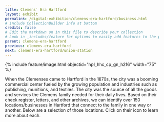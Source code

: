 ```yaml
---
title: Clemens' Era Hartford
layout: exhibit
permalink: /digital-exhibition/clemens-era-hartford/business.html
# include CollectionBuilder info at bottom
credits: false
# Edit the markdown on in this file to describe your collection
# Look in _includes/feature for options to easily add features to the page
parent: clemens-era-hartford
previous: clemens-era-hartford
next: clemens-era-hartford/union-station
---
```


{% include feature/image.html objectid="hpl_hhc_cp_gn_h216" width="75" %}

When the Clemenses came to Hartford in the 1870s, the city was a booming commercial center fueled by the growing population and  industries such as publishing, munitions, and textiles. The city was the source of all the goods and services the Clemens family needed for their daily lives. Based on their check register, letters, and other archives, we can identify over 150 locations/businesses in Hartford that connect to the family in one way or another. Below are a selection of those locations. Click on their icon to learn more about each. 


